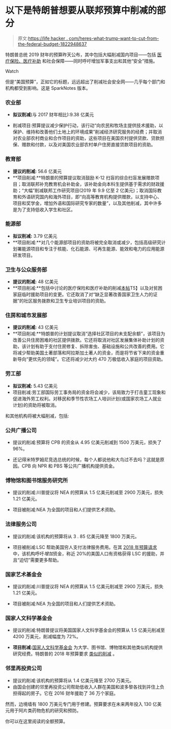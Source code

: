 # 以下是特朗普想要从联邦预算中削减的部分

> 原文:[https://life hacker . com/heres-what-trump-want-to-cut-from-the-federal-budget-1822948637](https://lifehacker.com/heres-what-trump-wants-to-cut-from-the-federal-budget-1822948637)

特朗普总统 2019 财年的预算昨天公布，其中包括大幅削减国内项目——包括 [医疗保险、医疗补助](https://lifehacker.com/trump-is-coming-for-medicare-medicaid-and-the-aca-1822932045) 和社会保障——同时呼吁增加军事支出和其他“安全”措施。

Watch

但是“美国预算”，正如它的标题，远远超出了削减社会安全网——几乎每个部门和机构都受到影响。这是 SparkNotes 版本。

### 农业部

*   **拟议削减**(与 2017 财年相比):9.38 亿美元

*   削减项目:预算提议减少保护行动，该行动“向农民和牧场主提供技术援助，以保护、维持和改善他们土地上的环境成果”削减经济研究服务的经费；并取消对农业部农村商业和合作项目的资助，这些项目在美国农村提供贷款、贷款担保、赠款和付款，以及对美国农业部农村单户住房直接贷款项目的资助。

### 教育部

*   **提议的削减:**
    56.6 亿美元
*   **项目削减:**特朗普的预算提议取消鼓励 K-12 扫盲的综合扫盲发展赠款项目；取消联邦补充教育机会补助金，该补助金向本科生提供基于需求的财政援助；“大幅”削减联邦工作研究项目(2019 年 9.9 亿至 2 亿美元)；取消国际教育和外语研究国内和海外项目，即“向高等教育机构提供赠款，以支持中心、项目和奖学金，增加外语和国际研究专家的数量”，以及其他削减，其中许多是为了支持低收入学生和社区。

### 能源部

*   **拟议削减:**
    3.79 亿美元
*   **项目削减:**对几个能源部项目的资助将被完全取消或减少，包括高级研究计划署能源项目和专注于核能、化石能源、可再生能源、能效和电力的应用能源研发项目。

### 卫生与公众服务部

*   **提议的削减:**
    48 亿美元
*   **项目削减:**包括中讨论的医疗保险和医疗补助的削减[本帖](https://lifehacker.com/trump-is-coming-for-medicare-medicaid-and-the-aca-1822932045)T5】以及对贫困家庭临时援助项目的变更。它还取消了对“缺乏显著改善国家卫生人力的证据”的社区服务拨款和卫生专业培训项目的资助。

### 住房和城市发展部

*   **提议的削减:**
    43 亿美元
*   **项目削减:**特朗普的计划提议取消“选择社区项目的未支配余额”，该项目为改善公共住房困难的社区提供拨款。它还将取消对社区发展集体补助计划的资助，该计划有助于支付住房修复、拆除害虫、基础设施和公共改善的费用。它将减少帮助美国土著部落和阿拉斯加土著人的资金，而是将节省下来的资金重新导向“更优先的领域”。它还将减少对大约 470 万极低收入家庭的项目资助。

### 劳工部

*   **拟议削减:**
    5.43 亿美元
*   项目削减:劳工部国际劳工事务局的资金将会减少，该局致力于打击童工现象和促进海外劳工权利。对移民和季节性农场工人培训计划(或国家农场工人就业计划)的资助将被取消。

和其他机构将被大幅削减，包括:

### **公共广播公司**

*   提议的削减:预算将 CPB 的资金从 4.95 亿美元削减到 1500 万美元，损失了 96%。

*   还记得米特罗姆尼竞选总统的时候，每个人都说他和大鸟过不去吗？这就是原因。CPB 向 NPR 和 PBS 等公共广播机构提供资金。

### **博物馆和图书馆服务研究所**

*   提议的削减:川普提议将 NEA 的预算从 1.5 亿美元削减至 2900 万美元，损失 1.21 亿美元。

*   项目被削减:NEA 为全国的项目和人们提供艺术资助。

### **法律服务公司**

*   提议的削减:该机构的预算将从 3 . 85 亿美元降至 1800 万美元。

*   项目被削减:LSC 帮助美国穷人支付法律服务费用。在其 [2018 年预算请求](https://www.lsc.gov/media-center/publications/fiscal-year-2018-budget-request) 中，该机构呼吁*增加*资金，称近 20%的美国人口有资格获得 LSC 的援助，并且“迫切”需要更多帮助。

### 国家艺术基金会

*   提议的削减:川普提议将 NEA 的预算从 1.5 亿美元削减至 2900 万美元，损失 1.21 亿美元。

*   项目被削减:NEA 为全国的项目和人们提供艺术资助。

### 国家人文科学基金会

*   提议的削减:特朗普提议将美国国家人文科学基金会的预算从 1.5 亿美元削减至 4200 万美元，削减幅度为 72%。

*   **项目削减:**[国家人文科学基金会](https://www.neh.gov/) 为大学、图书馆、博物馆和其他类似机构提供研究经费。特朗普的 2018 年预算要求 [类似的削减](http://time.com/money/4703511/budget-cuts-donald-trump-federal-agencies/) 。

### 邻里再投资公司

*   提议的削减:该机构的预算将从 1.4 亿美元降至 2700 万美元。
*   由国会创建的邻里再投资公司帮助低收入人群在美国和波多黎各找到并住上负担得起的房子。它在 2016 财年援助了 36 万个家庭。

然而，边境墙有 1800 万美元专门用于修建。预算要求在未来两年投入 130 亿美元用于阿片类药物危机的研究和预防。

你可以在这里阅读的全额预算。